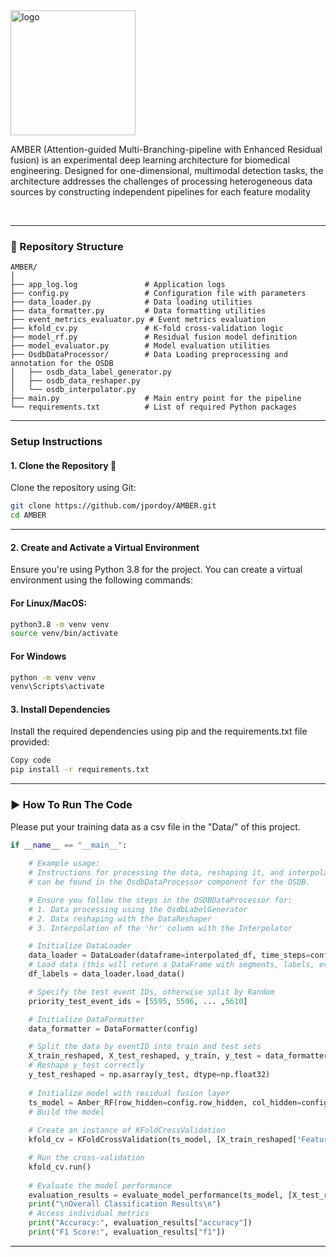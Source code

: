<div>
<img src="https://github.com/jpordoy/AMBER/tree/osdb_branch/Images/3.png" alt="logo" width="200" height="auto" />

<p>
AMBER (Attention-guided Multi-Branching-pipeline with Enhanced Residual fusion) is an experimental deep learning architecture for biomedical engineering. Designed for one-dimensional, multimodal detection tasks, the architecture addresses the challenges of processing heterogeneous data sources by constructing independent pipelines for each feature modality
</p>
  
</div>

<br />

---
### 📂 Repository Structure

```plaintext
AMBER/
│
├── app_log.log               # Application logs
├── config.py                 # Configuration file with parameters
├── data_loader.py            # Data loading utilities
├── data_formatter.py         # Data formatting utilities
├── event_metrics_evaluator.py # Event metrics evaluation
├── kfold_cv.py               # K-fold cross-validation logic
├── model_rf.py               # Residual fusion model definition
├── model_evaluator.py        # Model evaluation utilities
├── OsdbDataProcessor/        # Data Loading preprocessing and annotation for the OSDB
│   ├── osdb_data_label_generator.py
│   ├── osdb_data_reshaper.py
│   └── osdb_interpolator.py
├── main.py                   # Main entry point for the pipeline
└── requirements.txt          # List of required Python packages

```
---

### Setup Instructions

#### 1. Clone the Repository 📂
Clone the repository using Git:

```bash
git clone https://github.com/jpordoy/AMBER.git
cd AMBER
```
---

#### 2. Create and Activate a Virtual Environment
Ensure you're using Python 3.8 for the project. You can create a virtual environment using the following commands:

#### For Linux/MacOS:
```bash
python3.8 -m venv venv
source venv/bin/activate
```
#### For Windows
```bash
python -m venv venv
venv\Scripts\activate
```

#### 3. Install Dependencies
Install the required dependencies using pip and the requirements.txt file provided:
```bash
Copy code
pip install -r requirements.txt
```
---

### ▶️ How To Run The Code
Please put your training data as a csv file in the "Data/" of this project.

```python        
if __name__ == "__main__":
    
    # Example usage:
    # Instructions for processing the data, reshaping it, and interpolating the 'hr' column
    # can be found in the OsdbDataProcessor component for the OSDB.

    # Ensure you follow the steps in the OSDBDataProcessor for:
    # 1. Data processing using the OsdbLabelGenerator
    # 2. Data reshaping with the DataReshaper
    # 3. Interpolation of the 'hr' column with the Interpolator

    # Initialize DataLoader
    data_loader = DataLoader(dataframe=interpolated_df, time_steps=config.N_TIME_STEPS, step=config.step, target_column='label')
    # Load data (this will return a DataFrame with segments, labels, eventID, and userID)
    df_labels = data_loader.load_data()

    # Specify the test event IDs, otherwise split by Random
    priority_test_event_ids = [5595, 5596, ... ,5610]

    # Initialize DataFormatter
    data_formatter = DataFormatter(config)

    # Split the data by eventID into train and test sets
    X_train_reshaped, X_test_reshaped, y_train, y_test = data_formatter.format_data(df_labels, priority_test_event_ids)
    # Reshape y_test correctly
    y_test_reshaped = np.asarray(y_test, dtype=np.float32)
    
    # Initialize model with residual fusion layer
    ts_model = Amber_RF(row_hidden=config.row_hidden, col_hidden=config.row_hidden, num_classes=2)
    # Build the model    
    
    # Create an instance of KFoldCrossValidation
    kfold_cv = KFoldCrossValidation(ts_model, [X_train_reshaped['Feature_1'], X_train_reshaped['Feature_2'], X_train_reshaped['Feature_3']], y_train)

    # Run the cross-validation
    kfold_cv.run()
    
    # Evaluate the model performance
    evaluation_results = evaluate_model_performance(ts_model, [X_test_reshaped['Feature_1'], X_test_reshaped['Feature_2'], X_test_reshaped['Feature_3']], y_test_reshaped)
    print("\nOverall Classification Results\n")
    # Access individual metrics
    print("Accuracy:", evaluation_results["accuracy"])
    print("F1 Score:", evaluation_results["f1"])
```
---


